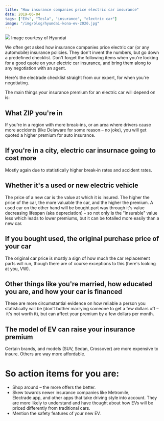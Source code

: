 ```yaml
---
title: "How insurance companies price electric car insurance"
date: 2019-06-04
tags: ["EVs", "Tesla", "insurance", "electric car"]
image: "/img/blog/hyundai-kona-ev-2020.jpg"
---
```




![](/img/blog/hyundai-kona-ev-2020.jpg)
Image courtesy of Hyundai

We often get asked how insurance companies price electric car (or any automobile) insurance policies. They don't invent the numbers, but go down a predefined checklist. Don't forget the following items when you're looking for a good quote on your electric car insurance, and bring them along to any negotiation with an agent. 

Here's the electrade checklist straight from our expert, for when you're negotiating.

The main things your insurance premium for an electric car will depend on is:

## What ZIP you're in
If you're in a region with more break-ins, or an area where drivers cause more accidents (like Delaware for some reason – no joke), you will get quoted a higher premium for auto insurance.

## If you're in a city, electric car insurnace going to cost more
Mostly again due to statistically higher break-in rates and accident rates.

## Whether it's a used or new electric vehicle
The price of a new car is the value at which it is insured. The higher the price of the car, the more valuable the car, and the higher the premium. A used car on the other hand will be bought part way through it's value decreasing lifespan (aka depreciation) – so not only is the "insurable" value less which leads to lower premiums, but it can be totalled more easily than a new car.

## If you bought used, the original purchase price of your car
The original car price is mostly a sign of how much the car replacement parts will run, though there are of course exceptions to this (here's looking at you, VW). 

## Other things like you're married, how educated you are, and how your car is financed
These are more circumstantial evidence on how reliable a person you statistically will be (don't bother marrying someone to get a few dollars off – it's not worth it), but can affect your premium by a few dollars per month.

## The model of EV can raise your insurance premium
Certain brands, and models (SUV, Sedan, Crossover) are more expensive to insure. Others are way more affordable.

# So action items for you are:

* Shop around – the more offers the better.
* Skew towards newer insurance companies like Metromile, Electrade.app, and other apps that take driving style into account. They are more likely to understand and have thought about how EVs will be priced differently from traditional cars.
* Mention the safety features of your new EV.